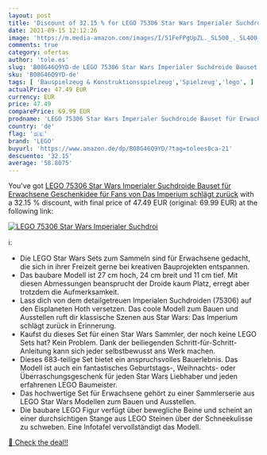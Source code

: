 ```yaml
---
layout: post
title: 'Discount of 32.15 % for LEGO 75306 Star Wars Imperialer Suchdroi'
date: 2021-09-15 12:12:26
image: 'https://m.media-amazon.com/images/I/51FeFPgUpZL._SL500_._SL400_.jpg'
comments: true
category: ofertas
author: 'tole.es'
slug: 'B08G46Q9YD-de LEGO 75306 Star Wars Imperialer Suchdroide Bauset für...'
sku: 'B08G46Q9YD-de'
tags: [ 'Bauspielzeug & Konstruktionsspielzeug','Spielzeug','lego', ]
actualPrice: 47.49 EUR
currency: EUR
price: 47.49
comparePrice: 69.99 EUR
prodname: 'LEGO 75306 Star Wars Imperialer Suchdroide Bauset für Erwachsene  Geschenkidee für Fans von Das Imperium schlägt zurück'
country: 'de'
flag: '🇩🇪'
brand: 'LEGO'
buyurl: 'https://www.amazon.de/dp/B08G46Q9YD/?tag=tolees0ca-21'
descuento: '32.15'
average: '58.8075'
---
```


You've got [LEGO 75306 Star Wars Imperialer Suchdroide Bauset für Erwachsene  Geschenkidee für Fans von Das Imperium schlägt zurück](https://www.amazon.de/dp/B08G46Q9YD/?tag=tolees0ca-21) with a  32.15 % discount, with final price of 47.49 EUR (original: 69.99 EUR) at the following link:

[![LEGO 75306 Star Wars Imperialer Suchdroi](https://m.media-amazon.com/images/I/51FeFPgUpZL._SL500_._SL400_.jpg)](https://www.amazon.de/dp/B08G46Q9YD/?tag=tolees0ca-21)

ℹ️:

- Die LEGO Star Wars Sets zum Sammeln sind für Erwachsene gedacht, die sich in ihrer Freizeit gerne bei kreativen Bauprojekten entspannen.
- Das baubare Modell ist 27 cm hoch, 24 cm breit und 11 cm tief. Mit diesen Abmessungen beansprucht der Droide kaum Platz, erregt aber trotzdem die Aufmerksamkeit.
- Lass dich von dem detailgetreuen Imperialen Suchdroiden (75306) auf den Eisplaneten Hoth versetzen. Das coole Modell zum Bauen und Ausstellen ruft dir klassische Szenen aus Star Wars: Das Imperium schlägt zurück in Erinnerung.
- Kaufst du dieses Set für einen Star Wars Sammler, der noch keine LEGO Sets hat? Kein Problem. Dank der beiliegenden Schritt-für-Schritt-Anleitung kann sich jeder selbstbewusst ans Werk machen.
- Dieses 683-teilige Set bietet ein anspruchsvolles Bauerlebnis. Das Modell ist auch ein fantastisches Geburtstags-, Weihnachts- oder Überraschungsgeschenk für jeden Star Wars Liebhaber und jeden erfahrenen LEGO Baumeister.
- Das hochwertige Set für Erwachsene gehört zu einer Sammlerserie aus LEGO Star Wars Modellen zum Bauen und Ausstellen.
- Die baubare LEGO Figur verfügt über bewegliche Beine und scheint an einer durchsichtigen Stange aus LEGO Steinen über der Schneekulisse zu schweben. Eine Infotafel vervollständigt das Modell.

[🛒 Check the deal!!](https://www.amazon.de/dp/B08G46Q9YD/?tag=tolees0ca-21)
